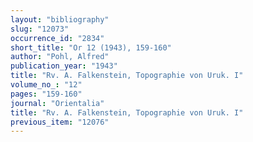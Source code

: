 ```yaml
---
layout: "bibliography"
slug: "12073"
occurrence_id: "2834"
short_title: "Or 12 (1943), 159-160"
author: "Pohl, Alfred"
publication_year: "1943"
title: "Rv. A. Falkenstein, Topographie von Uruk. I"
volume_no_: "12"
pages: "159-160"
journal: "Orientalia"
title: "Rv. A. Falkenstein, Topographie von Uruk. I"
previous_item: "12076"
---
```

